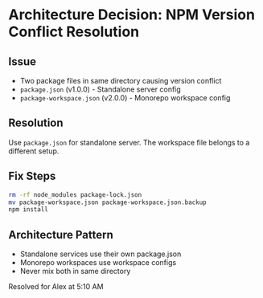# Architecture Decision: NPM Version Conflict Resolution

## Issue
- Two package files in same directory causing version conflict
- `package.json` (v1.0.0) - Standalone server config
- `package-workspace.json` (v2.0.0) - Monorepo workspace config

## Resolution
Use `package.json` for standalone server. The workspace file belongs to a different setup.

## Fix Steps
```bash
rm -rf node_modules package-lock.json
mv package-workspace.json package-workspace.json.backup
npm install
```

## Architecture Pattern
- Standalone services use their own package.json
- Monorepo workspaces use workspace configs
- Never mix both in same directory

Resolved for Alex at 5:10 AM